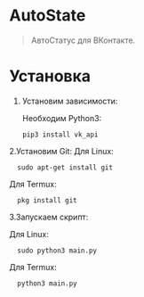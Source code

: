 # AutoState
> АвтоСтатус для ВКонтакте. 

# Установка
1. Установим зависимости:

   Необходим Python3:
   
   
      ```pip3 install vk_api```
 

2.Установим Git:
  Для Linux:

      sudo apt-get install git
      
   Для Termux:

      pkg install git
      
3.Запускаем скрипт:

   Для Linux:
   
      sudo python3 main.py
      
      
   Для Termux:
   
      python3 main.py
      
   
   
